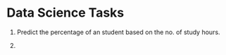 # Data Science Tasks

1. Predict the percentage of an student based on the no. of study hours.

2. 
